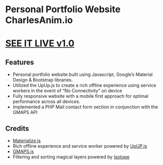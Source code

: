 # Personal Portfolio Website CharlesAnim.io

# [SEE IT LIVE v1.0](https://charlesanim.github.io/)

## Features
- Personal portfolio website built using Javascript, Google’s Material Design & Bootstrap libraries.
- Utilized the UpUp.js to create a rich offline experience using service workers in the event of “No Connectivity” on device
- Fully responsive website with a mobile first approach for optimal performance across all devices.
- Implemented a PHP Mail contact form section in conjunction with the GMAPS API

## Credits
- [Materialize.js](http://materializecss.com/)
- Rich offline experience and service worker powered by [UpUP.js](https://www.talater.com/upup/)
- [GMAPS.js](https://hpneo.github.io/gmaps/)
- Filtering and sorting magical layers powered by [Isotope](https://isotope.metafizzy.co/)

